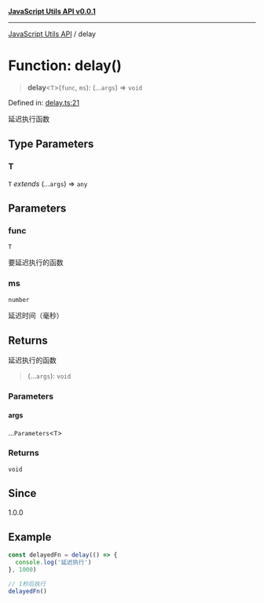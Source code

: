 [**JavaScript Utils API v0.0.1**](../README.md)

***

[JavaScript Utils API](../globals.md) / delay

# Function: delay()

> **delay**\<`T`\>(`func`, `ms`): (...`args`) => `void`

Defined in: [delay.ts:21](https://github.com/toFrankie/utils/blob/6fe72e7788243f5d10d8a2f3a2f17524edf4c4ce/src/function/delay.ts#L21)

延迟执行函数

## Type Parameters

### T

`T` *extends* (...`args`) => `any`

## Parameters

### func

`T`

要延迟执行的函数

### ms

`number`

延迟时间（毫秒）

## Returns

延迟执行的函数

> (...`args`): `void`

### Parameters

#### args

...`Parameters`\<`T`\>

### Returns

`void`

## Since

1.0.0

## Example

```ts
const delayedFn = delay(() => {
  console.log('延迟执行')
}, 1000)

// 1秒后执行
delayedFn()
```
